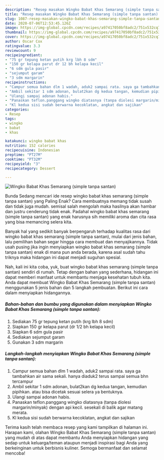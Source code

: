 ```yaml
---
description: "Resep masakan Wingko Babat Khas Semarang (simple tanpa santan) | Cara Masak Wingko Babat Khas Semarang (simple tanpa santan) Yang Bisa Manjain Lidah"
title: "Resep masakan Wingko Babat Khas Semarang (simple tanpa santan) | Cara Masak Wingko Babat Khas Semarang (simple tanpa santan) Yang Bisa Manjain Lidah"
slug: 1087-resep-masakan-wingko-babat-khas-semarang-simple-tanpa-santan-cara-masak-wingko-babat-khas-semarang-simple-tanpa-santan-yang-bisa-manjain-lidah
date: 2020-07-06T12:53:45.126Z
image: https://img-global.cpcdn.com/recipes/a97417050bf8adc2/751x532cq70/wingko-babat-khas-semarang-simple-tanpa-santan-foto-resep-utama.jpg
thumbnail: https://img-global.cpcdn.com/recipes/a97417050bf8adc2/751x532cq70/wingko-babat-khas-semarang-simple-tanpa-santan-foto-resep-utama.jpg
cover: https://img-global.cpcdn.com/recipes/a97417050bf8adc2/751x532cq70/wingko-babat-khas-semarang-simple-tanpa-santan-foto-resep-utama.jpg
author: Oscar Cox
ratingvalue: 3.3
reviewcount: 9
recipeingredient:
- "75 gr tepung ketan putih krg lbh 8 sdm"
- "150 gr kelapa parut dr 12 bh kelapa kecil"
- "6 sdm gula pasir"
- "sejumput garam"
- "3 sdm margarin"
recipeinstructions:
- "Campur semua bahan dlm 1 wadah, aduk2 sampai rata. saya ga tambahkan air sama sekali. hanya diaduk2 terus sampai semua bhn tercampur"
- "Ambil sekitar 1 sdm adonan, bulat2kan dg kedua tangan, kemudian pipihkan. atau bisa dicetak sesuai selera ya bentuknya."
- "Ulangi sampai adonan habis."
- "Panaskan teflon.panggang wingko diatasnya (tanpa diolesi margarin/minyak) dengan api kecil. sesekali di balik agar matang merata."
- "Kl kedua sisi sudah berwarna kecoklatan, angkat dan sajikan"
categories:
- Resep
tags:
- wingko
- babat
- khas

katakunci: wingko babat khas 
nutrition: 152 calories
recipecuisine: Indonesian
preptime: "PT27M"
cooktime: "PT32M"
recipeyield: "3"
recipecategory: Dessert

---
```



![Wingko Babat Khas Semarang (simple tanpa santan)](https://img-global.cpcdn.com/recipes/a97417050bf8adc2/751x532cq70/wingko-babat-khas-semarang-simple-tanpa-santan-foto-resep-utama.jpg)

Bunda Sedang mencari ide resep wingko babat khas semarang (simple tanpa santan) yang Paling Enak? Cara membuatnya memang tidak susah dan tidak juga mudah. semisal salah mengolah maka hasilnya akan hambar dan justru cenderung tidak enak. Padahal wingko babat khas semarang (simple tanpa santan) yang enak harusnya sih memiliki aroma dan cita rasa yang bisa memancing selera kita.



Banyak hal yang sedikit banyak berpengaruh terhadap kualitas rasa dari wingko babat khas semarang (simple tanpa santan), mulai dari jenis bahan, lalu pemilihan bahan segar hingga cara membuat dan menyajikannya. Tidak usah pusing jika ingin menyiapkan wingko babat khas semarang (simple tanpa santan) enak di mana pun anda berada, karena asal sudah tahu triknya maka hidangan ini dapat menjadi suguhan spesial.


Nah, kali ini kita coba, yuk, buat wingko babat khas semarang (simple tanpa santan) sendiri di rumah. Tetap dengan bahan yang sederhana, hidangan ini dapat memberi manfaat untuk membantu menjaga kesehatan tubuh kita. Anda dapat membuat Wingko Babat Khas Semarang (simple tanpa santan) menggunakan 5 jenis bahan dan 5 langkah pembuatan. Berikut ini cara dalam menyiapkan hidangannya.

<!--inarticleads1-->

##### Bahan-bahan dan bumbu yang digunakan dalam menyiapkan Wingko Babat Khas Semarang (simple tanpa santan):

1. Sediakan 75 gr tepung ketan putih (krg lbh 8 sdm)
1. Siapkan 150 gr kelapa parut (dr 1/2 bh kelapa kecil)
1. Siapkan 6 sdm gula pasir
1. Sediakan sejumput garam
1. Gunakan 3 sdm margarin




<!--inarticleads2-->

##### Langkah-langkah menyiapkan Wingko Babat Khas Semarang (simple tanpa santan):

1. Campur semua bahan dlm 1 wadah, aduk2 sampai rata. saya ga tambahkan air sama sekali. hanya diaduk2 terus sampai semua bhn tercampur
1. Ambil sekitar 1 sdm adonan, bulat2kan dg kedua tangan, kemudian pipihkan. atau bisa dicetak sesuai selera ya bentuknya.
1. Ulangi sampai adonan habis.
1. Panaskan teflon.panggang wingko diatasnya (tanpa diolesi margarin/minyak) dengan api kecil. sesekali di balik agar matang merata.
1. Kl kedua sisi sudah berwarna kecoklatan, angkat dan sajikan




Terima kasih telah membaca resep yang kami tampilkan di halaman ini. Harapan kami, olahan Wingko Babat Khas Semarang (simple tanpa santan) yang mudah di atas dapat membantu Anda menyiapkan hidangan yang sedap untuk keluarga/teman ataupun menjadi inspirasi bagi Anda yang berkeinginan untuk berbisnis kuliner. Semoga bermanfaat dan selamat mencoba!
